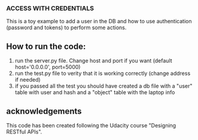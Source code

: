 ### ACCESS WITH CREDENTIALS
This is a toy example to add a user in the DB and how to use authentication (password and tokens) to perform some actions.

## How to run the code:
1. run the server.py file. Change host and port if you want (default host='0.0.0.0', port=5000)
2. run the test.py file to verity that it is working correctly (change address if needed)
3. if you passed all the test you should have created a db file with a "user" table with user and hash and a "object" table with the laptop info
## acknowledgements
This code has been created following the Udacity course "Designing RESTful APIs".